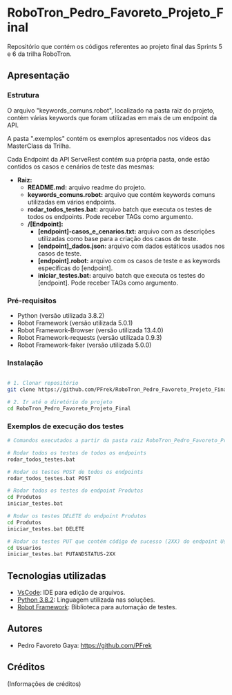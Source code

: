 # RoboTron_Pedro_Favoreto_Projeto_Final
Repositório que contém os códigos referentes ao projeto final das Sprints 5 e 6 da trilha RoboTron.

## Apresentação

### Estrutura

O arquivo "keywords_comuns.robot", localizado na pasta raiz do projeto, contém várias keywords que foram
utilizadas em mais de um endpoint da API.

A pasta ".exemplos" contém os exemplos apresentados nos vídeos das MasterClass da Trilha.

Cada Endpoint da API ServeRest contém sua própria pasta, onde estão contidos os casos e cenários de teste das mesmas:
- **Raiz:**
    - **README.md:** arquivo readme do projeto.
    - **keywords_comuns.robot:** arquivo que contém keywords comuns utilizadas em vários endpoints.
    - **rodar_todos_testes.bat:** arquivo batch que executa os testes de todos os endpoints. Pode receber TAGs como argumento.
    - **/[Endpoint]:**
        - **[endpoint]-casos_e_cenarios.txt:** arquivo com as descrições utilizadas como base para a criação dos casos de teste.
        - **[endpoint]_dados.json:** arquivo com dados estáticos usados nos casos de teste.
        - **[endpoint].robot:** arquivo com os casos de teste e as keywords específicas do [endpoint].
        - **iniciar_testes.bat:** arquivo batch que executa os testes do [endpoint]. Pode receber TAGs como argumento.


### Pré-requisitos

- Python (versão utilizada 3.8.2)
- Robot Framework (versão utilizada 5.0.1)
- Robot Framework-Browser (versão utilizada 13.4.0)
- Robot Framework-requests (versão utilizada 0.9.3)
- Robot Framework-faker (versão utilizada 5.0.0)

### Instalação

```bash

# 1. Clonar repositório
git clone https://github.com/PFrek/RoboTron_Pedro_Favoreto_Projeto_Final

# 2. Ir até o diretório do projeto
cd RoboTron_Pedro_Favoreto_Projeto_Final

```

### Exemplos de execução dos testes

```bash
# Comandos executados a partir da pasta raiz RoboTron_Pedro_Favoreto_Projeto_Final

# Rodar todos os testes de todos os endpoints
rodar_todos_testes.bat

# Rodar os testes POST de todos os endpoints
rodar_todos_testes.bat POST

# Rodar todos os testes do endpoint Produtos
cd Produtos
iniciar_testes.bat

# Rodar os testes DELETE do endpoint Produtos
cd Produtos
iniciar_testes.bat DELETE

# Rodar os testes PUT que contém código de sucesso (2XX) do endpoint Usuarios
cd Usuarios
iniciar_testes.bat PUTANDSTATUS-2XX
```

## Tecnologias utilizadas


- [VsCode](https://code.visualstudio.com/): IDE para edição de arquivos.
- [Python 3.8.2](https://www.python.org/downloads/release/python-382/): Linguagem utilizada nas soluções.
- [Robot Framework](https://robotframework.org/): Biblioteca para automação de testes.


## Autores

- Pedro Favoreto Gaya: <https://github.com/PFrek>


## Créditos

(Informações de créditos)